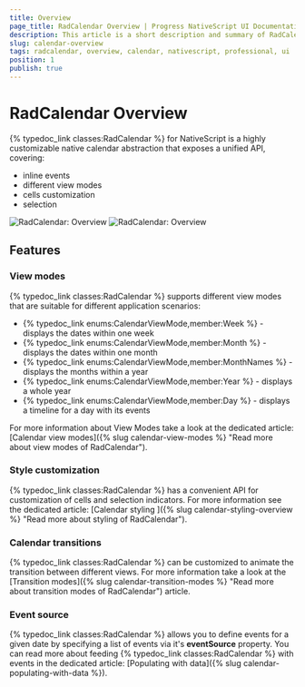 ```yaml
---
title: Overview
page_title: RadCalendar Overview | Progress NativeScript UI Documentation
description: This article is a short description and summary of RadCalendar's features.
slug: calendar-overview
tags: radcalendar, overview, calendar, nativescript, professional, ui
position: 1
publish: true
---
```


# RadCalendar Overview

{% typedoc_link classes:RadCalendar %} for NativeScript is a highly customizable native calendar abstraction that exposes a unified API, covering:

* inline events
* different view modes
* cells customization
* selection

![RadCalendar: Overview](../../img/ns_ui/calendar-overview_ios.png "iOS")     ![RadCalendar: Overview](../../img/ns_ui/calendar-overview_android.png "Android")

## Features

### View modes

{% typedoc_link classes:RadCalendar %} supports different view modes that are suitable for different application scenarios:

* {% typedoc_link enums:CalendarViewMode,member:Week %} - displays the dates within one week
* {% typedoc_link enums:CalendarViewMode,member:Month %} - displays the dates within one month
* {% typedoc_link enums:CalendarViewMode,member:MonthNames %} - displays the months within a year
* {% typedoc_link enums:CalendarViewMode,member:Year %} - displays a whole year
* {% typedoc_link enums:CalendarViewMode,member:Day %} - displays a timeline for a day with its events

For more information about View Modes take a look at the dedicated article: [Calendar view modes]({% slug calendar-view-modes %} "Read more about view modes of RadCalendar").

### Style customization

{% typedoc_link classes:RadCalendar %} has a convenient API for customization of cells and selection indicators. For more information see the dedicated article: [Calendar styling ]({% slug calendar-styling-overview %} "Read more about styling of RadCalendar").

### Calendar transitions

{% typedoc_link classes:RadCalendar %} can be customized to animate the transition between different views. For more information take a look at the [Transition modes]({% slug calendar-transition-modes %} "Read more about transition modes of RadCalendar") article.

### Event source

{% typedoc_link classes:RadCalendar %} allows you to define events for a given date by specifying a list of events via it's **eventSource** property. You can read more about feeding {% typedoc_link classes:RadCalendar %} with events in the dedicated article: [Populating with data]({% slug calendar-populating-with-data %}).
